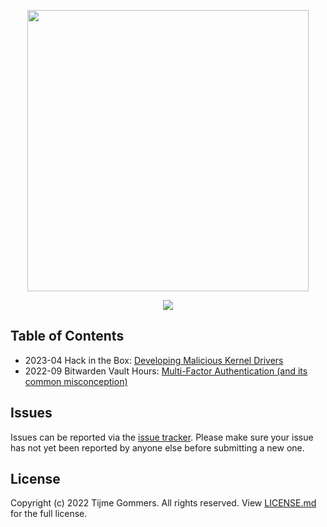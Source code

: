 <p align="center">
    <img src="https://gist.githubusercontent.com/tijme/9da70be6e4628e43943e84d8a3b24c79/raw/b73c9e5fbf36122394481f15eff27778562eb04c/logo.svg" width="450"/>
</p>
<p align="center">
    <a href="https://github.com/tijme/conferences/blob/master/LICENSE.md"><img src="https://raw.finnwea.com/shield/?firstText=Content&secondText=Licensed" /></a>
</p>

## Table of Contents

* 2023-04 Hack in the Box: [Developing Malicious Kernel Drivers](https://github.com/tijme/conferences/tree/master/2023-04%20Hack%20in%20the%20Box)
* 2022-09 Bitwarden Vault Hours: [Multi-Factor Authentication (and its common misconception)](https://github.com/tijme/conferences/tree/master/2022-09%20Bitwarden%20Vault%20Hours)

## Issues

Issues can be reported via the [issue tracker](https://github.com/tijme/conferences/issues). Please make sure your issue has not yet been reported by anyone else before submitting a new one.

## License

Copyright (c) 2022 Tijme Gommers. All rights reserved. View [LICENSE.md](https://github.com/tijme/conferences/blob/master/LICENSE.md) for the full license.
